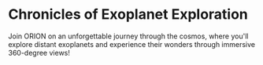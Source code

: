 # Chronicles of Exoplanet Exploration
Join ORION on an unforgettable journey through the cosmos, where you'll explore distant exoplanets and experience their wonders through immersive 360-degree views!
